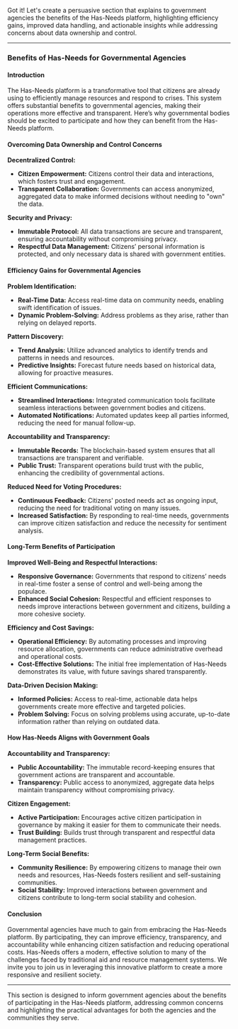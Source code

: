 Got it! Let's create a persuasive section that explains to government agencies the benefits of the Has-Needs platform, highlighting efficiency gains, improved data handling, and actionable insights while addressing concerns about data ownership and control.

---

### Benefits of Has-Needs for Governmental Agencies

#### Introduction

The Has-Needs platform is a transformative tool that citizens are already using to efficiently manage resources and respond to crises. This system offers substantial benefits to governmental agencies, making their operations more effective and transparent. Here’s why governmental bodies should be excited to participate and how they can benefit from the Has-Needs platform.

#### Overcoming Data Ownership and Control Concerns

**Decentralized Control:**
- **Citizen Empowerment:** Citizens control their data and interactions, which fosters trust and engagement.
- **Transparent Collaboration:** Governments can access anonymized, aggregated data to make informed decisions without needing to "own" the data.

**Security and Privacy:**
- **Immutable Protocol:** All data transactions are secure and transparent, ensuring accountability without compromising privacy.
- **Respectful Data Management:** Citizens’ personal information is protected, and only necessary data is shared with government entities.

#### Efficiency Gains for Governmental Agencies

**Problem Identification:**
- **Real-Time Data:** Access real-time data on community needs, enabling swift identification of issues.
- **Dynamic Problem-Solving:** Address problems as they arise, rather than relying on delayed reports.

**Pattern Discovery:**
- **Trend Analysis:** Utilize advanced analytics to identify trends and patterns in needs and resources.
- **Predictive Insights:** Forecast future needs based on historical data, allowing for proactive measures.

**Efficient Communications:**
- **Streamlined Interactions:** Integrated communication tools facilitate seamless interactions between government bodies and citizens.
- **Automated Notifications:** Automated updates keep all parties informed, reducing the need for manual follow-up.

**Accountability and Transparency:**
- **Immutable Records:** The blockchain-based system ensures that all transactions are transparent and verifiable.
- **Public Trust:** Transparent operations build trust with the public, enhancing the credibility of governmental actions.

**Reduced Need for Voting Procedures:**
- **Continuous Feedback:** Citizens' posted needs act as ongoing input, reducing the need for traditional voting on many issues.
- **Increased Satisfaction:** By responding to real-time needs, governments can improve citizen satisfaction and reduce the necessity for sentiment analysis.

#### Long-Term Benefits of Participation

**Improved Well-Being and Respectful Interactions:**
- **Responsive Governance:** Governments that respond to citizens’ needs in real-time foster a sense of control and well-being among the populace.
- **Enhanced Social Cohesion:** Respectful and efficient responses to needs improve interactions between government and citizens, building a more cohesive society.

**Efficiency and Cost Savings:**
- **Operational Efficiency:** By automating processes and improving resource allocation, governments can reduce administrative overhead and operational costs.
- **Cost-Effective Solutions:** The initial free implementation of Has-Needs demonstrates its value, with future savings shared transparently.

**Data-Driven Decision Making:**
- **Informed Policies:** Access to real-time, actionable data helps governments create more effective and targeted policies.
- **Problem Solving:** Focus on solving problems using accurate, up-to-date information rather than relying on outdated data.

#### How Has-Needs Aligns with Government Goals

**Accountability and Transparency:**
- **Public Accountability:** The immutable record-keeping ensures that government actions are transparent and accountable.
- **Transparency:** Public access to anonymized, aggregate data helps maintain transparency without compromising privacy.

**Citizen Engagement:**
- **Active Participation:** Encourages active citizen participation in governance by making it easier for them to communicate their needs.
- **Trust Building:** Builds trust through transparent and respectful data management practices.

**Long-Term Social Benefits:**
- **Community Resilience:** By empowering citizens to manage their own needs and resources, Has-Needs fosters resilient and self-sustaining communities.
- **Social Stability:** Improved interactions between government and citizens contribute to long-term social stability and cohesion.

#### Conclusion

Governmental agencies have much to gain from embracing the Has-Needs platform. By participating, they can improve efficiency, transparency, and accountability while enhancing citizen satisfaction and reducing operational costs. Has-Needs offers a modern, effective solution to many of the challenges faced by traditional aid and resource management systems. We invite you to join us in leveraging this innovative platform to create a more responsive and resilient society.

---

This section is designed to inform government agencies about the benefits of participating in the Has-Needs platform, addressing common concerns and highlighting the practical advantages for both the agencies and the communities they serve.
